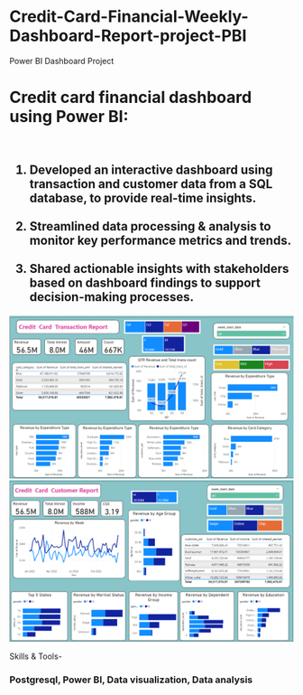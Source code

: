 # Credit-Card-Financial-Weekly-Dashboard-Report-project-PBI
Power BI Dashboard Project


 <h1>Credit card financial dashboard using Power BI:</h1><br>
 <h2>
<ol>
<li>Developed an interactive dashboard using 
transaction and customer data from a SQL database, 
to provide real-time insights. </li><br>
<li>Streamlined data processing & analysis to monitor 
key performance metrics and trends.</li><br>
<li>Shared actionable insights with stakeholders based 
on dashboard findings to support decision-making 
processes.</li>
</ol>
</h2>

<img src="https://github.com/Arignan/Credit-Card-Financial-Weekly-Dashboard-Report-project-PBI/blob/main/img/1.png">
<img src="https://github.com/Arignan/Credit-Card-Financial-Weekly-Dashboard-Report-project-PBI/blob/main/img/2.png">

<p>
Skills & Tools-<h3 >Postgresql, Power BI, Data visualization, Data analysis</h3>
</p>
